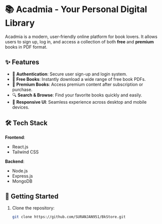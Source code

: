 # 📚 Acadmia - Your Personal Digital Library

Acadmia is a modern, user-friendly online platform for book lovers. It allows users to sign up, log in, and access a collection of both **free** and **premium** books in PDF format.

## ✨ Features

- 🔐 **Authentication**: Secure user sign-up and login system.
- 📘 **Free Books**: Instantly download a wide range of free book PDFs.
- 💎 **Premium Books**: Access premium content after subscription or purchase.
- 🔍 **Search & Browse**: Find your favorite books quickly and easily.
- 📄 **Responsive UI**: Seamless experience across desktop and mobile devices.

## 🛠️ Tech Stack

**Frontend**:  
- React.js  
- Tailwind CSS 

**Backend**:  
- Node.js  
- Express.js  
- MongoDB   

## 🚀 Getting Started

1. Clone the repository:
   ```bash
   git clone https://github.com/SURANJAN951/BkStore.git
